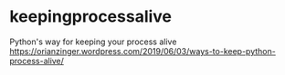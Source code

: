 # keepingprocessalive
Python's way for keeping your process alive
https://orianzinger.wordpress.com/2019/06/03/ways-to-keep-python-process-alive/
